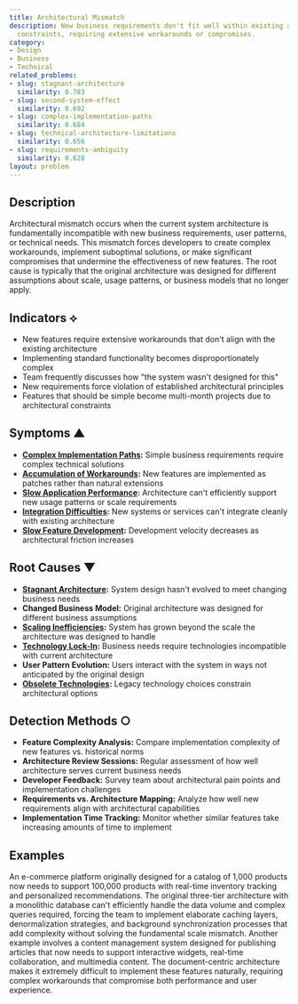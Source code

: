 ```yaml
---
title: Architectural Mismatch
description: New business requirements don't fit well within existing architectural
  constraints, requiring extensive workarounds or compromises.
category:
- Design
- Business
- Technical
related_problems:
- slug: stagnant-architecture
  similarity: 0.783
- slug: second-system-effect
  similarity: 0.692
- slug: complex-implementation-paths
  similarity: 0.684
- slug: technical-architecture-limitations
  similarity: 0.656
- slug: requirements-ambiguity
  similarity: 0.628
layout: problem
---
```


## Description

Architectural mismatch occurs when the current system architecture is fundamentally incompatible with new business requirements, user patterns, or technical needs. This mismatch forces developers to create complex workarounds, implement suboptimal solutions, or make significant compromises that undermine the effectiveness of new features. The root cause is typically that the original architecture was designed for different assumptions about scale, usage patterns, or business models that no longer apply.

## Indicators ⟡

- New features require extensive workarounds that don't align with the existing architecture
- Implementing standard functionality becomes disproportionately complex
- Team frequently discusses how "the system wasn't designed for this"
- New requirements force violation of established architectural principles
- Features that should be simple become multi-month projects due to architectural constraints

## Symptoms ▲

- **[Complex Implementation Paths](complex-implementation-paths.md):** Simple business requirements require complex technical solutions
- **[Accumulation of Workarounds](accumulation-of-workarounds.md):** New features are implemented as patches rather than natural extensions
- **[Slow Application Performance](slow-application-performance.md):** Architecture can't efficiently support new usage patterns or scale requirements
- **[Integration Difficulties](integration-difficulties.md):** New systems or services can't integrate cleanly with existing architecture
- **[Slow Feature Development](slow-feature-development.md):** Development velocity decreases as architectural friction increases

## Root Causes ▼

- **[Stagnant Architecture](stagnant-architecture.md):** System design hasn't evolved to meet changing business needs
- **Changed Business Model:** Original architecture was designed for different business assumptions
- **[Scaling Inefficiencies](scaling-inefficiencies.md):** System has grown beyond the scale the architecture was designed to handle
- **[Technology Lock-In](technology-lock-in.md):** Business needs require technologies incompatible with current architecture
- **User Pattern Evolution:** Users interact with the system in ways not anticipated by the original design
- **[Obsolete Technologies](obsolete-technologies.md):** Legacy technology choices constrain architectural options

## Detection Methods ○

- **Feature Complexity Analysis:** Compare implementation complexity of new features vs. historical norms
- **Architecture Review Sessions:** Regular assessment of how well architecture serves current business needs
- **Developer Feedback:** Survey team about architectural pain points and implementation challenges
- **Requirements vs. Architecture Mapping:** Analyze how well new requirements align with architectural capabilities
- **Implementation Time Tracking:** Monitor whether similar features take increasing amounts of time to implement

## Examples

An e-commerce platform originally designed for a catalog of 1,000 products now needs to support 100,000 products with real-time inventory tracking and personalized recommendations. The original three-tier architecture with a monolithic database can't efficiently handle the data volume and complex queries required, forcing the team to implement elaborate caching layers, denormalization strategies, and background synchronization processes that add complexity without solving the fundamental scale mismatch. Another example involves a content management system designed for publishing articles that now needs to support interactive widgets, real-time collaboration, and multimedia content. The document-centric architecture makes it extremely difficult to implement these features naturally, requiring complex workarounds that compromise both performance and user experience.